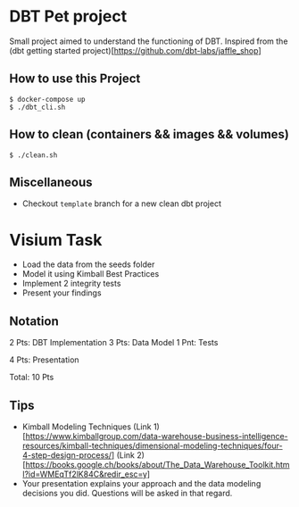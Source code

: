 # DBT Pet project

Small project aimed to understand the functioning of DBT. Inspired from the (dbt getting started project)[https://github.com/dbt-labs/jaffle_shop]

## How to use this Project

```
$ docker-compose up
$ ./dbt_cli.sh

```

## How to clean (containers && images && volumes)

```
$ ./clean.sh

```

## Miscellaneous

- Checkout `template` branch for a new clean dbt project

# Visium Task

- Load the data from the seeds folder
- Model it using Kimball Best Practices
- Implement 2 integrity tests
- Present your findings

## Notation

2 Pts: DBT Implementation 
3 Pts: Data Model
1 Pnt: Tests

4 Pts: Presentation

Total: 10 Pts

## Tips

- Kimball Modeling Techniques (Link 1)[https://www.kimballgroup.com/data-warehouse-business-intelligence-resources/kimball-techniques/dimensional-modeling-techniques/four-4-step-design-process/] (Link 2)[https://books.google.ch/books/about/The_Data_Warehouse_Toolkit.html?id=WMEqTf2lK84C&redir_esc=y]
- Your presentation explains your approach and the data modeling decisions you did. Questions will be asked in that regard.


